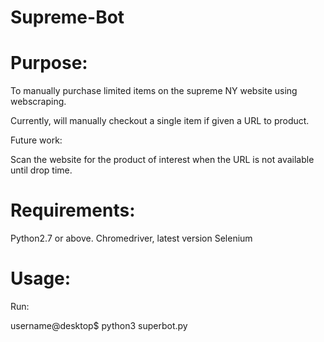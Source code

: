 # Supreme-Bot

# Purpose: 

To manually purchase limited items on the supreme NY website using webscraping.

Currently, will manually checkout a single item if given a URL to product.

Future work:

  Scan the website for the product of interest when the URL is not available until drop time.

# Requirements:

  Python2.7 or above.
  Chromedriver, latest version
  Selenium
  

# Usage:

  Run:
  
  username@desktop$ python3 superbot.py
  

